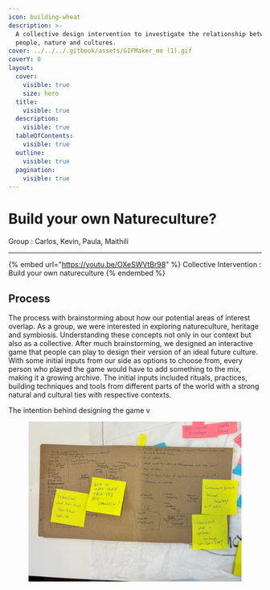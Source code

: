 ```yaml
---
icon: building-wheat
description: >-
  A collective design intervention to investigate the relationship between
  people, nature and cultures.
cover: ../../../.gitbook/assets/GIFMaker_me (1).gif
coverY: 0
layout:
  cover:
    visible: true
    size: hero
  title:
    visible: true
  description:
    visible: true
  tableOfContents:
    visible: true
  outline:
    visible: true
  pagination:
    visible: true
---
```


# Build your own Natureculture?

Group : Carlos, Kevin, Paula, Maithili

***

{% embed url="https://youtu.be/OXeSWVtBr98" %}
Collective Intervention : Build your own natureculture
{% endembed %}

## Process&#x20;

The process with brainstorming about how our potential areas of interest overlap. As a group, we were interested in exploring natureculture, heritage and symbiosis. Understanding these concepts not only in our context but also as a collective. After much brainstorming, we designed an interactive game that people can play to design their version of an ideal future culture. With some initial inputs from our side as options to choose from, every person who played the game would have to add something to the mix, making it a growing archive. The initial inputs included rituals, practices, building techniques and tools from different parts of the world with a strong natural and cultural ties with respective contexts.&#x20;

The intention behind designing the game v &#x20;













<figure><img src="../../../.gitbook/assets/WhatsApp Image 2024-11-17 at 20.19.18_8e536d2e (1).jpg" alt="" width="563"><figcaption></figcaption></figure>









<figure><img src="../../../.gitbook/assets/GIFMaker_me.gif" alt=""><figcaption></figcaption></figure>





